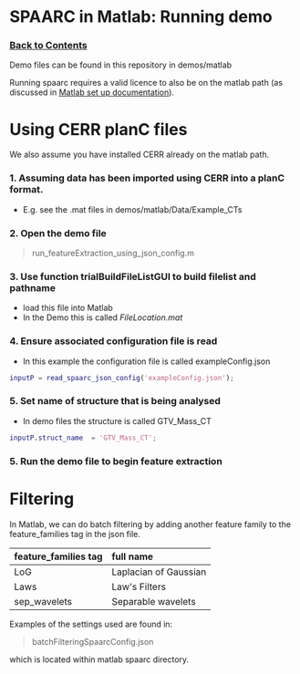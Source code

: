 # SPAARC in Matlab: Running demo

### [Back to Contents](README.md)

Demo files can be found in this repository in demos/matlab 

Running spaarc requires a valid licence to also be on the matlab path 
(as discussed in [Matlab set up documentation](1_b_SPAARC_MATLAB_installation_and_setup.md)).

# Using CERR planC files

We also assume you have installed CERR already on the matlab path. 

### 1. Assuming data has been imported using CERR into a planC format. 
- E.g. see the .mat files in demos/matlab/Data/Example_CTs

### 2. Open the demo file 
> run_featureExtraction_using_json_config.m

### 3. Use function trialBuildFileListGUI to build filelist and pathname 
- load this file into Matlab
- In the Demo this is called _FileLocation.mat_

### 4. Ensure associated configuration file is read
- In this example the configuration file is called exampleConfig.json
```matlab
inputP = read_spaarc_json_config('exampleConfig.json');
```

### 5. Set name of structure that is being analysed
- In demo files the structure is called GTV_Mass_CT

```matlab
inputP.struct_name  = 'GTV_Mass_CT';
```

### 5. Run the demo file to begin feature extraction

# Filtering 

In Matlab, we can do batch filtering by adding another feature family to the feature_families tag in the 
json file. 

| feature_families tag  | full name             |
|:----------------------|:----------------------|
| LoG                   | Laplacian of Gaussian |
| Laws                  | Law's Filters         |
 | sep_wavelets          | Separable wavelets    | 


Examples of the settings used are found in:

> batchFilteringSpaarcConfig.json
 

which is located within matlab spaarc directory.

